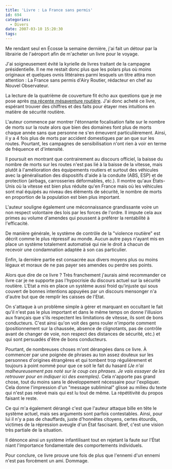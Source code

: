 ```yaml
---
title: 'Livre : La France sans permis'
id: 694
categories:
  - Divers
date: 2007-03-10 15:20:30
tags:
---
```


Me rendant seul en Écosse la semaine dernière, j'ai fait un détour par la librairie de l'aéroport afin de m'acheter un livre pour le voyage.

J'ai soigneusement évité la kyrielle de livres traitant de la campagne présidentielle. Il ne me restait donc plus que les polars plus où moins originaux et quelques ovnis littéraires parmi lesquels un titre attira mon attention&nbsp;: La France sans permis d'Airy Routier, rédacteur en chef au Nouvel Observateur.

La lecture de la quatrième de couverture fit écho aux questions que je me pose après [ma récente mésaventure routière](/2007/02/12/670-malheureuse-coincidence). J'ai donc acheté ce livre, espérant trouver des chiffres et des faits pour étayer mes intuitions en matière de sécurité routière.

L'auteur commence par montrer l'étonnante focalisation faite sur le nombre de morts sur la route alors que bien des domaines font plus de morts chaque année sans que personne ne s'en émeuvent particulièrement. Ainsi, il y a 4 fois plus de morts par accident domestiques par an que sur les routes. Pourtant, les campagnes de sensibilisation n'ont rien à voir en terme de fréquence et d'intensité.

Il poursuit en montrant que contrairement au discours officiel, la baisse du nombre de morts sur les routes n'est pas lié à la baisse de la vitesse, mais plutôt à l'amélioration des équipements routiers et surtout des véhicules avec la généralisation des dispositifs d'aide à la conduite (ABS, ESP) et de protection (airbags, carrosseries déformables, etc.). Il montre qu'aux États-Unis où la vitesse est bien plus réduite qu'en France mais où les véhicules sont mal équipés au niveau des éléments de sécurité, le nombre de morts en proportion de la population est bien plus important.

L'auteur souligne également une méconnaissance grandissante voire un non respect volontaire des lois par les forces de l'ordre. Il impute cela aux primes au volume d'amendes qui poussent à préférer la rentabilité à l'efficacité.

De manière générale, le système de contrôle de la "violence routière" est décrit comme le plus répressif au monde. Aucun autre pays n'ayant mis en place un système totalement automatisé qui nie le droit à chacun de recevoir une condamnation adaptée à son cas particulier.

Enfin, la dernière partie est consacrée aux divers moyens plus ou moins légaux et moraux de ne pas payer ses amendes ou perdre ses points.

Alors que dire de ce livre&nbsp;? Très franchement j'aurais aimé recommander ce livre car je ne supporte pas l'hypocrisie du discours actuel sur la sécurité routière. L'Etat a mis en place un système aussi froid qu'injuste qui sous couvert de bonnes intentions appuyées par un discours mensonger n'a d'autre but que de remplir les caisses de l'Etat.

On s'attaque à un problème simple à gérer et marquant en occultant le fait qu'il n'est pas le plus important et dans le même temps on donne l'illusion aux français que s'ils respectent les limitations de vitesse, ils sont de bons conducteurs. C'est ainsi qu'on voit des gens rouler n'importe comment (positionnement sur la chaussée, absence de clignotants, pas de contrôle avant de changer de voie, non respect des distances de sécurité, etc.) et qui sont persuadés d'être de bons conducteurs.

Pourtant, de nombreuses choses m'ont dérangées dans ce livre. À commencer par une poignée de phrases au ton assez douteux sur les personnes d'origines étrangères et qui tombent trop régulièrement et toujours à point nommé pour que ce soit le fait du hasard _(Je n'ai malheureusement pas noté sur le coup ces phrases. Je vais essayer de les retrouver pour en indiquer ici des exemples)_. Cela n'apporte pas grand chose, tout du moins sans le développement nécessaire pour l'expliquer. Cela donne l'impression d'un "message subliminal" glissé au milieu du texte qui n'est pas relevé mais qui est lu tout de même. La répétitivité du propos faisant le reste.

Ce qui m'a également dérangé c'est que l'auteur attaque bille en tête le système actuel, mais ses arguments sont parfois contestables. Ainsi, pour lui il n'y a pas de chauffards, juste d'honnêtes citoyens, certes étourdis, victimes de la répression aveugle d'un État fascisant. Bref, c'est une vision très partiale de la situation.

Il dénonce ainsi un système infantilisant tout en rejetant la faute sur l'État niant l'importance fondamentale des comportements individuels.

Pour conclure, ce livre prouve une fois de plus que l'ennemi d'un ennemi n'est pas forcément un ami. Dommage.
